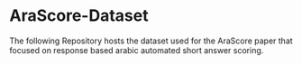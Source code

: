 # AraScore-Dataset
The following Repository hosts the dataset used for the AraScore paper that focused on response based arabic automated short answer scoring.
